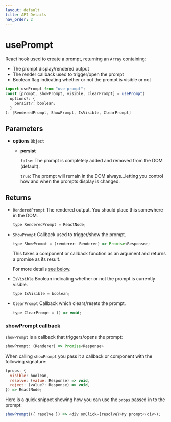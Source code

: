 ```yaml
---
layout: default
title: API Details
nav_order: 2
---
```


# usePrompt

React hook used to create a prompt, returning an `Array` containing:

- The prompt display/rendered output
- The render callback used to trigger/open the prompt
- Boolean flag indicating whether or not the prompt is visible or not

```javascript
import usePrompt from "use-prompt";
const [prompt, showPrompt, visible, clearPrompt] = usePrompt(
  options?: {
    persist?: boolean;
  }
): [RenderedPrompt, ShowPrompt, IsVisible, ClearPrompt]
```

## Parameters

- **options** `Object`

  - **persist**

    `false`: The prompt is completely added and removed from the DOM (default).

    `true`: The prompt will remain in the DOM always...letting you control how and when the prompts display is changed.

## Returns

- `RenderedPrompt` The rendered output. You should place this somewhere in the DOM.

  ```javascript
  type RenderedPrompt = ReactNode;
  ```

- `ShowPrompt` Callback used to trigger/show the prompt.

  ```javascript
  type ShowPrompt = (renderer: Renderer) => Promise<Response>;
  ```

  This takes a component or callback function as an argument and returns a promise as its result.

  For more details [see below](#showprompt).

- `IsVisible` Boolean indicating whether or not the prompt is currently visible.

  ```javascript
  type IsVisible = boolean;
  ```

- `ClearPrompt` Callback which clears/resets the prompt.

  ```javascript
  type ClearPrompt = () => void;
  ```

### showPrompt callback

`showPrompt` is a callback that triggers/opens the prompt:

```javascript
showPrompt: (Renderer) => Promise<Response>
```

When calling `showPrompt` you pass it a callback or component with the following signature:

```javascript
(props: {
  visible: boolean,
  resolve: (value: Response) => void,
  reject: (value?: Response) => void,
}) => ReactNode;
```

Here is a quick snippet showing how you can use the `props` passed in to the prompt:

```javascript
showPrompt(({ resolve }) => <div onClick={resolve}>My prompt</div>);
```
